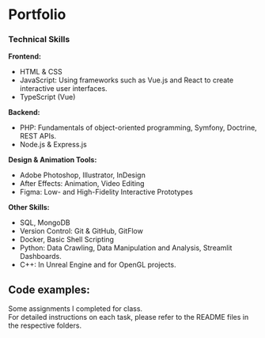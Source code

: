 # Portfolio

### Technical Skills

**Frontend:**
- HTML & CSS
- JavaScript: Using frameworks such as Vue.js and React to create interactive user interfaces.
- TypeScript (Vue)

**Backend:**
- PHP: Fundamentals of object-oriented programming, Symfony, Doctrine, REST APIs.
- Node.js & Express.js

**Design & Animation Tools:**
- Adobe Photoshop, Illustrator, InDesign
- After Effects: Animation, Video Editing
- Figma: Low- and High-Fidelity Interactive Prototypes

**Other Skills:**
- SQL, MongoDB
- Version Control: Git & GitHub, GitFlow
- Docker, Basic Shell Scripting
- Python: Data Crawling, Data Manipulation and Analysis, Streamlit Dashboards.
- C++: In Unreal Engine and for OpenGL projects.

## Code examples:
Some assignments I completed for class.  
For detailed instructions on each task, please refer to the README files in the respective folders.
